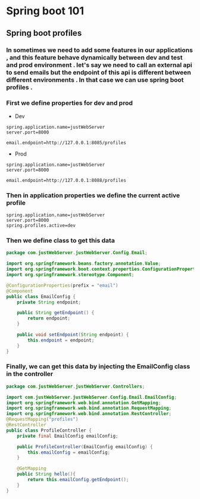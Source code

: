 # Spring boot 101 
## Spring boot profiles 
### In sometimes we need to add some features in our applications , and this feature behave dynamically between dev and test and prod environment . let's say we need to call an external api to send emails but the endpoint of this api is different between different environments . In that case we can use spring boot profiles .
### First we define properties for dev and prod
- Dev
```properties
spring.application.name=justWebServer
server.port=8000

email.endpoint=http://127.0.0.1:8085/profiles
```
- Prod 
```properties
spring.application.name=justWebServer
server.port=8000

email.endpoint=http://127.0.0.1:8088/profiles
```
### Then in application properties we define the current active profile 
```properties
spring.application.name=justWebServer
server.port=8000
spring.profiles.active=dev
```
### Then we define class to get this data 
```java
package com.justWebServer.justWebServer.Config.Email;

import org.springframework.beans.factory.annotation.Value;
import org.springframework.boot.context.properties.ConfigurationProperties;
import org.springframework.stereotype.Component;

@ConfigurationProperties(prefix = "email")
@Component
public class EmailConfig {
    private String endpoint;

    public String getEndpoint() {
        return endpoint;
    }

    public void setEndpoint(String endpoint) {
        this.endpoint = endpoint;
    }
}

```
### Finally, we can get this data by injecting the EmailConfig class in the controller 
```java
package com.justWebServer.justWebServer.Controllers;

import com.justWebServer.justWebServer.Config.Email.EmailConfig;
import org.springframework.web.bind.annotation.GetMapping;
import org.springframework.web.bind.annotation.RequestMapping;
import org.springframework.web.bind.annotation.RestController;
@RequestMapping("profiles")
@RestController
public class ProfileController {
    private final EmailConfig emailConfig;

    public ProfileController(EmailConfig emailConfig) {
        this.emailConfig = emailConfig;
    }

    @GetMapping
    public String hello(){
        return this.emailConfig.getEndpoint();
    }
}

```